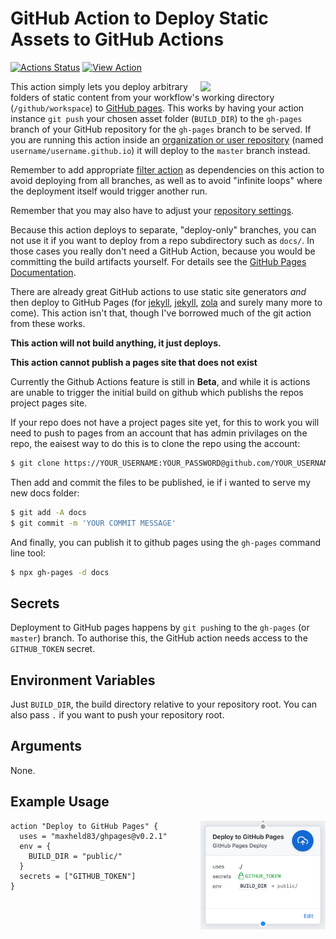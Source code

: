 # GitHub Action to Deploy Static Assets to GitHub Actions

[![Actions Status](https://wdp9fww0r9.execute-api.us-west-2.amazonaws.com/production/badge/maxheld83/ghpages)](https://github.com/maxheld83/ghpages/actions)
[![View Action](https://img.shields.io/badge/view-action-blue.svg)](https://github.com/marketplace/actions/github-pages-deploy)

<img src="https://github.com/maxheld83/ghpages/blob/master/action-running.gif?raw=true" align="right" width=200/>

This action simply lets you deploy arbitrary folders of static content from your workflow's working directory (`/github/workspace`) to [GitHub pages](https://pages.github.com).
This works by having your action instance `git push` your chosen asset folder (`BUILD_DIR`) to the `gh-pages` branch of your GitHub repository for the `gh-pages` branch to be served.
If you are running this action inside an [organization or user repository](https://help.github.com/articles/user-organization-and-project-pages/) (named `username/username.github.io`) it will deploy to the `master` branch instead.

Remember to add appropriate [filter action](https://github.com/actions/bin/tree/master/filter) as dependencies on this action to avoid deploying from all branches, as well as to avoid "infinite loops" where the deployment itself would trigger another run.

Remember that you may also have to adjust your [repository settings](https://help.github.com/articles/configuring-a-publishing-source-for-github-pages/).

Because this action deploys to separate, "deploy-only" branches, you can not use it if you want to deploy from a repo subdirectory such as `docs/`.
In those cases you really don't need a GitHub Action, because you would be committing the build artifacts yourself.
For details see the [GitHub Pages Documentation](https://help.github.com/articles/configuring-a-publishing-source-for-github-pages/). 

There are already great GitHub actions to use static site generators *and* then deploy to GitHub Pages (for [jekyll](https://github.com/helaili/jekyll-action), [jekyll](https://github.com/BryanSchuetz/jekyll-deploy-gh-pages), [zola](https://github.com/shalzz/zola-deploy-action) and surely many more to come).
This action isn't that, though I've borrowed much of the git action from these works.

**This action will not build anything, it just deploys.**

**This action cannot publish a pages site that does not exist**

Currently the Github Actions feature is still in __Beta__, 
and while it is actions are unable to trigger the initial build 
on github which publishs the repos project pages site. 

If your repo does not have a project pages site yet,
for this to work you will need to push to pages from 
an account that has admin privilages on the repo, the eaisest 
way to do this is to clone the repo using the account:

```bash
$ git clone https://YOUR_USERNAME:YOUR_PASSWORD@github.com/YOUR_USERNAME/YOUR_REPO
```

Then add and commit the files to be published, ie if i wanted to serve my new docs folder:

```bash
$ git add -A docs  
$ git commit -m 'YOUR COMMIT MESSAGE'
```

And finally, you can publish it to github pages using the `gh-pages` command line tool:

```bash
$ npx gh-pages -d docs
```


## Secrets

Deployment to GitHub pages happens by `git push`ing to the `gh-pages` (or `master`) branch.
To authorise this, the GitHub action needs access to the `GITHUB_TOKEN` secret.


## Environment Variables

Just `BUILD_DIR`, the build directory relative to your repository root.
You can also pass `.` if you want to push your repository root.


## Arguments

None.


## Example Usage

<img src="https://github.com/maxheld83/ghpages/blob/master/action-in-use.png?raw=true" align="right" width=200/>

```
action "Deploy to GitHub Pages" {
  uses = "maxheld83/ghpages@v0.2.1"
  env = {
    BUILD_DIR = "public/"
  }
  secrets = ["GITHUB_TOKEN"]
}
```
